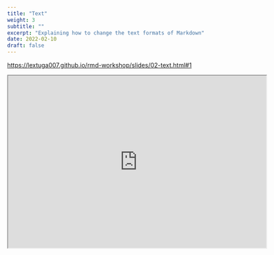 ```yaml
---
title: "Text"
weight: 3
subtitle: ""
excerpt: "Explaining how to change the text formats of Markdown"
date: 2022-02-10
draft: false
---
```


https://lextuga007.github.io/rmd-workshop/slides/02-text.html#1

<iframe src="https://lextuga007.github.io/rmd-workshop/slides/02-text.html#1" width="600" height="400" loading="lazy" allowfullscreen></iframe> <script>fitvids('.shareagain', {players: 'iframe'});</script>

